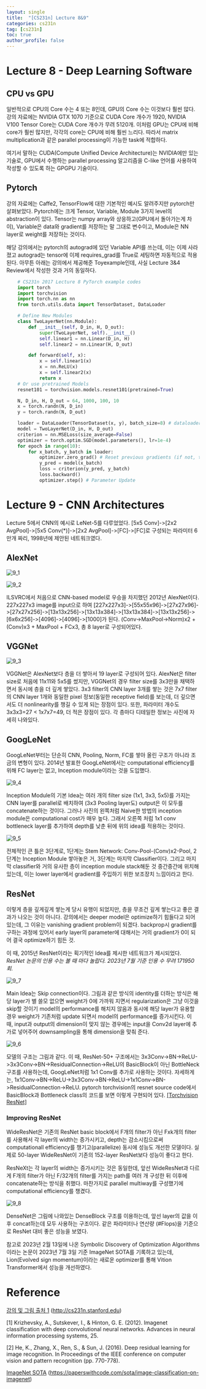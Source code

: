 ```yaml
---
layout: single
title:  "[CS231n] Lecture 8&9"
categories: cs231n
tag: [cs231n]
toc: true
author_profile: false
---
```


# Lecture 8 - Deep Learning Software
## CPU vs GPU
일반적으로 CPU의 Core 수는 4 또는 8인데, GPU의 Core 수는 이것보다 훨씬 많다. 강의 자료에는 NVIDIA GTX 1070 기준으로 CUDA Core 개수가 1920, NVIDIA V100 Tensor Core는 CUDA Core 개수가 무려 5120개. 이처럼 GPU는 CPU에 비해 core가 훨씬 많지만, 각각의 core는 CPU에 비해 훨씬 느리다. 따라서 matrix multiplication과 같은 parallel processing이 가능한 task에 적합하다.

여기서 말하는 CUDA(Compute Unified Device Architecture)는 NVIDIA에만 있는 기술로, GPU에서 수행하는 parallel processing 알고리즘을 C-like 언어를 사용하여 작성할 수 있도록 하는 GPGPU 기술이다.

## Pytorch
강의 자료에는 Caffe2, TensorFlow에 대한 기본적인 예시도 알려주지만 pytorch만 살펴보았다. Pytorch에는 크게 Tensor, Variable, Module 3가지 level의 abstraction이 있다. Tensor는 numpy array와 상응하고(GPU에서 돌아가는게 차이), Variable은 data와 gradient를 저장하는 말 그대로 변수이고, Module은 NN layer로 weight를 저장하는 것이다.

해당 강의에서는 pytorch의 autograd에 있던 Variable API를 쓰는데, 이는 이제 사라졌고 autograd는 tensor에 이제 requires_grad를 True로 세팅하면 자동적으로 적용된다. 아무튼 아래는 강의에서 제공해준 Toyexample인데, 사실 Lecture 3&4 Review에서 작성한 것과 거의 동일하다.

```python
    # CS231n 2017 Lecture 8 PyTorch example codes
    import torch
    import torchvision
    import torch.nn as nn
    from torch.utils.data import TensorDataset, DataLoader

    # Define New Modules
    class TwoLayerNet(nn.Module):
        def __init__(self, D_in, H, D_out):
            super(TwoLayerNet, self).__init__()
            self.linear1 = nn.Linear(D_in, H)
            self.linear2 = nn.Linear(H, D_out)

        def forward(self, x):
            x = self.linear1(x)
            x = nn.ReLU(x)
            x = self.linear2(x)
            return x
    # Or use pretrained Models
    resnet101 = torchvision.models.resnet101(pretrained=True)

    N, D_in, H, D_out = 64, 1000, 100, 10
    x = torch.randn(N, D_in)
    y = torch.randn(N, D_out)

    loader = DataLoader(TensorDataset(x, y), batch_size=8) # dataloader
    model = TwoLayerNet(D_in, H, D_out)
    criterion = nn.MSELoss(size_average=False)
    optimizer = torch.optim.SGD(model.parameters(), lr=1e-4)
    for epoch in range(10):
        for x_batch, y_batch in loader:
            optimizer.zero_grad() # Reset previous gradients (if not, then result will stack)
            y_pred = model(x_batch)
            loss = criterion(y_pred, y_batch)
            loss.backward()
            optimizer.step() # Parameter Update
```

# Lecture 9 - CNN Architectures
Lecture 5에서 CNN의 예시로 LeNet-5를 다루었었다. [5x5 Conv]->[2x2 AvgPool]->[5x5 Conv(*)]->[2x2 AvgPool]->[FC]->[FC]로 구성되는 파라미터 6만개 짜리, 1998년에 제안된 네트워크였다.

## AlexNet
![9_1]({{site.url}}/images/cs231n/lec9_1.png)

![9_2]({{site.url}}/images/cs231n/lec9_2.png)

ILSVRC에서 처음으로 CNN-based model로 우승을 차지했던 2012년 AlexNet이다. 227x227x3 image를 input으로 하여 [227x227x3]->[55x55x96]->[27x27x96]->[27x27x256]->[13x13x256]->[13x13x384]->[13x13x384]->[13x13x256]->[6x6x256]->[4096]->[4096]->[1000]가 된다. (Conv->MaxPool->Norm)x2 + (Conv)x3 + MaxPool + FCx3, 총 8 layer로 구성되어있다.

## VGGNet
![9_3]({{site.url}}/images/cs231n/lec9_3.png)

VGGNet은 AlexNet보다 층을 더 쌓아서 19 layer로 구성되어 있다. AlexNet은 filter size로 처음에 11x11와 5x5를 썼지만, VGGNet의 경우 filter size를 3x3만을 채택하면서 동시에 층을 더 깊게 쌓았다. 3x3 filter의 CNN layer 3개를 쌓는 것은 7x7 filter의 CNN layer 1개와 동일한 pixel 정보(동일한 receptive field)를 보는데, 더 깊으면서도 더 nonlinearity를 챙길 수 있게 되는 장점이 있다. 또한, 파라미터 개수도 3x3x3=27 < 1x7x7=49, 더 적은 장점이 있다. 각 층마다 디테일한 정보는 사진에 자세히 나와있다.

## GoogLeNet
GoogLeNet부터는 단순히 CNN, Pooling, Norm, FC를 쌓아 올린 구조가 아니라 조금의 변형이 있다. 2014년 발표한 GoogLeNet에서는 computational efficiency를 위해 FC layer는 없고, Inception module이라는 것을 도입했다.

![9_4]({{site.url}}/images/cs231n/lec9_4.png)

Inception Module의 기본 Idea는 여러 개의 filter size (1x1, 3x3, 5x5)를 가지는 CNN layer를 parallel로 배치하여 (3x3 Pooling layer도) output은 이 모두를 concatenate하는 것이다. 그러나 사진의 왼쪽처럼 Naive한 방법의 inception module은 computational cost가 매우 높다. 그래서 오른쪽 처럼 1x1 conv bottleneck layer를 추가하여 depth를 낮춘 뒤에 위의 idea를 적용하는 것이다.

![9_5]({{site.url}}/images/cs231n/lec9_5.png)

전체적인 큰 틀은 3단계로, 1단계는 Stem Network: Conv-Pool-(Conv)x2-Pool, 2단계는 Inception Module 쌓아놓은 거, 3단계는 마지막 Classifier이다. 그리고 마지막 classifier와 거의 유사한 층이 inception module stack해둔 것 중간중간에 위치해있는데, 이는 lower layer에서 gradient를 주입하기 위한 보조장치 느낌이라고 한다.

## ResNet
이렇게 층을 깊게깊게 쌓는게 당시 유행이 되었지만, 층을 무조건 깊게 쌓는다고 좋은 결과가 나오는 것이 아니다. 강의에서는 deeper model은 optimize하기 힘들다고 되어있는데, 그 이유는 vanishing gradient problem이 되겠다. backprop시 gradient를 구하는 과정에 있어서 early layer의 parameter에 대해서는 거의 gradient가 0이 되어 결국 optimize하기 힘든 것.

이 때, 2015년 ResNet이라는 획기적인 Idea를 제시한 네트워크가 제시되었다. *ResNet 논문의 인용 수는 볼 때 마다 놀랍다. 2023년 7월 기준 인용 수 무려 171950회.*

![9_7]({{site.url}}/images/cs231n/lec9_7.png)

Main Idea는 Skip connection이다. 그림과 같은 방식의 identity를 더하는 방식은 해당 layer가 별 쓸모 없으면 weight가 0에 가까워 지면서 regularization은 그냥 이것을 skip할 것이기 model의 performance를 해치지 않음과 동시에 해당 layer가 유용할 경우 weight가 기존처럼 update 되면서 model의 performance를 증가시킨다. 이 때, input과 output의 dimension이 맞지 않는 경우에는 input을 Conv2d layer에 추가로 넣어주어 downsampling을 통해 dimension을 맞춰 준다.

![9_6]({{site.url}}/images/cs231n/lec9_6.png)

모델의 구조는 그림과 같다. 이 때, ResNet-50+ 구조에서는 3x3Conv->BN->ReLU->3x3Conv->BN->ResidualConnection->ReLU의 BasicBlock이 아닌 BottleNeck 구조를 사용하는데, GoogLeNet처럼 1x1 Conv를 추가로 사용하는 것이다. 자세하게는, 1x1Conv->BN->ReLU->3x3Conv->BN->ReLU->1x1Conv->BN->ResidualConnection->ReLU. pytorch torchvision의 resnet source code에서 BasicBlock과 Bottleneck class의 코드를 보면 이렇게 구현되어 있다. [[Torchvision ResNet]](https://pytorch.org/vision/0.8/_modules/torchvision/models/resnet.html)

### Improving ResNet
WideResNet은 기존의 ResNet basic block에서 F개의 filter가 아닌 Fxk개의 filter를 사용해서 각 layer의 width는 증가시키고, depth는 감소시킴으로써 computationall efficiency를 챙기고(parallelize) 동시에 성능도 개선한 모델이다. 실제로 50-layer WideResNet이 기존의 152-layer ResNet보다 성능이 좋다고 한다.

ResNeXt는 각 layer의 width는 증가시키는 것은 동일한데, 앞선 WideResNet과 다르게 F개의 filter가 아닌 F/32개의 filter를 가지는 path를 여러 개 구성한 뒤 이후에 concatenate하는 방식을 취했다. 마찬가지로 parallel multiway를 구성했기에 computational efficiency를 챙겼다.

![9_8]({{site.url}}/images/cs231n/lec9_8.png)

DenseNet은 그림에 나와있는 DenseBlock 구조를 이용하는데, 앞선 layer의 값을 이후 concat하는데 모두 사용하는 구조이다. 같은 파라미터나 연산량 (#Flops)을 기준으로 ResNet 대비 좋은 성능을 보였다.

참고로 2023년 2월 13일에 나온 Symbolic Discovery of Optimization Algorithms이라는 논문이 2023년 7월 3일 기준 ImageNet SOTA를 기록하고 있는데, Lion(Evolved sign momentum)이라는 새로운 optimizer를 통해 Vition Transformer에서 성능을 개선하였다.

# Reference
[강의 및 그림 출처 1](http://cs231n.stanford.edu) (http://cs231n.stanford.edu)

[1] Krizhevsky, A., Sutskever, I., & Hinton, G. E. (2012). Imagenet classification with deep convolutional neural networks. Advances in neural information processing systems, 25.

[2] He, K., Zhang, X., Ren, S., & Sun, J. (2016). Deep residual learning for image recognition. In Proceedings of the IEEE conference on computer vision and pattern recognition (pp. 770-778).

[ImageNet SOTA](https://paperswithcode.com/sota/image-classification-on-imagenet) (https://paperswithcode.com/sota/image-classification-on-imagenet)
